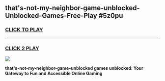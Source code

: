 
## that's-not-my-neighbor-game-unblocked-Unblocked-Games-Free-Play #5z0pu
<h3>
<a href="https://us.freeplayer.one?title=that's-not-my-neighbor-game-unblocked&ref=9M">CLICK TO PLAY</a></h3>
<hr>

<h3>
<a href="https://us.freeplayer.one?title=that's-not-my-neighbor-game-unblocked&ref=9M">CLICK 2 PLAY</a>
  
</h3>

<a href="https://us.freeplayer.one?title=that's-not-my-neighbor-game-unblocked&ref=9M"><img src="https://clearcache.store/games.png"></a>


**that's-not-my-neighbor-game-unblocked games unblocked: Your Gateway to Fun and Accessible Online Gaming**
